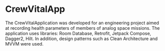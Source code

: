 # CrewVitalApp
The CrewVitalApplication was developed for an engineering project aimed at recording health parameters of members of analog space missions. 
The application uses libraries: Room Database, Retrofit, Jetpack Compose, Dagger2, Hilt. 
In addition, design patterns such as Clean Architecture and MVVM were used.

